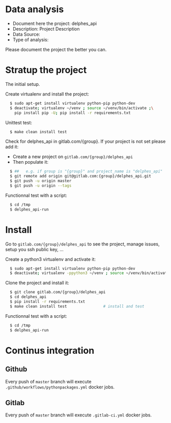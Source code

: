 # Data analysis
- Document here the project: delphes_api
- Description: Project Description
- Data Source:
- Type of analysis:

Please document the project the better you can.

# Stratup the project

The initial setup.

Create virtualenv and install the project:
```bash
  $ sudo apt-get install virtualenv python-pip python-dev
  $ deactivate; virtualenv ~/venv ; source ~/venv/bin/activate ;\
    pip install pip -U; pip install -r requirements.txt
```

Unittest test:
```bash
  $ make clean install test
```

Check for delphes_api in gitlab.com/{group}.
If your project is not set please add it:

- Create a new project on `gitlab.com/{group}/delphes_api`
- Then populate it:

```bash
  $ ##   e.g. if group is "{group}" and project_name is "delphes_api"
  $ git remote add origin git@gitlab.com:{group}/delphes_api.git
  $ git push -u origin master
  $ git push -u origin --tags
```

Functionnal test with a script:
```bash
  $ cd /tmp
  $ delphes_api-run
```
# Install
Go to `gitlab.com/{group}/delphes_api` to see the project, manage issues,
setup you ssh public key, ...

Create a python3 virtualenv and activate it:
```bash
  $ sudo apt-get install virtualenv python-pip python-dev
  $ deactivate; virtualenv -ppython3 ~/venv ; source ~/venv/bin/activate
```

Clone the project and install it:
```bash
  $ git clone gitlab.com/{group}/delphes_api
  $ cd delphes_api
  $ pip install -r requirements.txt
  $ make clean install test                # install and test
```
Functionnal test with a script:
```bash
  $ cd /tmp
  $ delphes_api-run
```

# Continus integration
## Github
Every push of `master` branch will execute `.github/workflows/pythonpackages.yml` docker jobs.
## Gitlab
Every push of `master` branch will execute `.gitlab-ci.yml` docker jobs.

